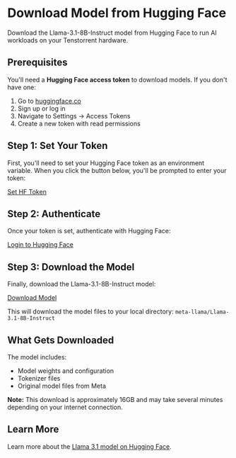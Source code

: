 # Download Model from Hugging Face

Download the Llama-3.1-8B-Instruct model from Hugging Face to run AI workloads on your Tenstorrent hardware.

## Prerequisites

You'll need a **Hugging Face access token** to download models. If you don't have one:

1. Go to [huggingface.co](https://huggingface.co)
2. Sign up or log in
3. Navigate to Settings → Access Tokens
4. Create a new token with read permissions

## Step 1: Set Your Token

First, you'll need to set your Hugging Face token as an environment variable. When you click the button below, you'll be prompted to enter your token:

[Set HF Token](command:tenstorrent.setHuggingFaceToken)

## Step 2: Authenticate

Once your token is set, authenticate with Hugging Face:

[Login to Hugging Face](command:tenstorrent.loginHuggingFace)

## Step 3: Download the Model

Finally, download the Llama-3.1-8B-Instruct model:

[Download Model](command:tenstorrent.downloadModel)

This will download the model files to your local directory: `meta-llama/Llama-3.1-8B-Instruct`

## What Gets Downloaded

The model includes:
- Model weights and configuration
- Tokenizer files
- Original model files from Meta

**Note:** This download is approximately 16GB and may take several minutes depending on your internet connection.

## Learn More

Learn more about the [Llama 3.1 model on Hugging Face](https://huggingface.co/meta-llama/Llama-3.2-1B).

